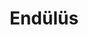 ---
order: 1
title:  "Endülüs"
img: "assets/images/slides/1.jpg"
mobile-img: "assets/images/slides/1m.jpg"
href: "#"
target: "" # _blank
---